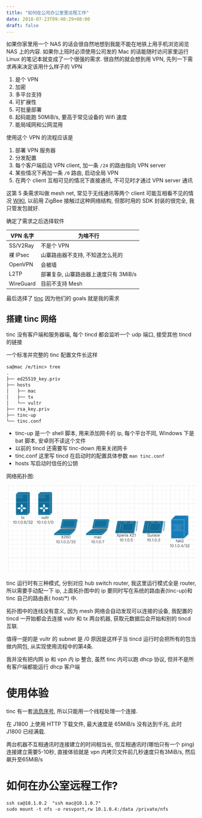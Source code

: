 ```yaml
---
title: "如何在公司办公室里远程工作"
date: 2018-07-23T09:40:29+08:00
draft: false
---
```


如果你家里用一个 NAS 的话会很自然地想到我能不能在地铁上用手机浏览阅览 NAS 上的内容. 如果你上班时必须使用公司发的 Mac 的话能随时访问家里运行 Linux 的笔记本就变成了一个很强的需求.
很自然的就会想到用 VPN, 先列一下需求再来决定该用什么样子的 VPN

1. 是个 VPN
1. 加密
1. 多平台支持
1. 可扩展性
1. 可批量部署
1. 起码能跑 50MiB/s, 要高于常见设备的 Wifi 速度
1. 能局域网和公网混用

使用这个 VPN 的流程应该是

1. 部署 VPN 服务器
1. 分发配置
1. 每个客户端启动 VPN client, 加一条 `/24` 的路由指向 VPN server
1. 某些情况下再加一条 `/0` 路由, 启动全局 VPN
1. 在两个 client 互相可见的情况下直接通讯, 不可见时才通过 VPN server 通讯

这第 5 条需求叫做 mesh net, 常见于无线通讯等两个 client 可能互相看不见的情况 [WIKI](https://en.wikipedia.org/wiki/Mesh_networking), 以前用 ZigBee 接触过这种网络结构, 但那时用的 SDK 封装的很完全, 我只管发包就好.

确定了需求之后选择软件

| VPN 名字  	| 为啥不行                              	|
|-----------	|---------------------------------------	|
| SS/V2Ray  	| 不是个 VPN                            	|
| 裸 IPsec  	| 山寨路由器不支持, 不知道怎么死的      	|
| OpenVPN   	| 会被墙                                	|
| L2TP      	| 部署复杂, 山寨路由器上速度只有 3MiB/s 	|
| WireGuard 	| 目前不支持 Mesh                       	|

最后选择了 [tinc](https://www.tinc-vpn.org/) 因为他们的 goals 就是我的需求

## 搭建 tinc 网络

tinc 没有客户端和服务器端, 每个 tincd 都会监听一个 udp 端口, 接受其他 tincd 的链接

一个标准并完整的 tinc 配置文件长这样

```
sa@mac /e/tinc> tree
.
├── ed25519_key.priv
├── hosts
│   ├── mac
│   ├── tx
│   └── vultr
├── rsa_key.priv
├── tinc-up
└── tinc.conf
```

- tinc-up 是一个 shell 脚本, 用来添加网卡的 ip, 每个平台不同, Windows 下是 bat 脚本, 安卓则不读这个文件
- 以前的 tincd 还需要写 tinc-down 用来关闭网卡
- tinc.conf 这里写 tincd 在启动时的配置具体参数 `man tinc.conf`
- hosts 写启动时信任的公钥

网络拓扑图:

![](/img/tinc/tinc_network.png)

tinc 运行时有三种模式, 分别对应 hub switch router, 我这里运行模式全是 router, 所以需要手动配一下 ip, 上面拓扑图中的 ip 要同时写在系统的路由表(tinc-up)和 tinc 自己的路由表( host/*) 中.

拓扑图中的连线没有意义, 因为 mesh 网络会自动发现可以连接的设备, 我配置的 tincd 一开始都会去连接 vultr 和 tx 两台机器, 获取元数据后会开始和别的 tincd 互联.

值得一提的是 vultr 的 subnet 是 /0 原因是这样子当 tincd 运行时会把所有的包当做内网包, 从实现使用流程中的第4条.

我并没有把内网 ip 和 vpn 内 ip 整合, 虽然 tinc 内可以跑 dhcp 协议, 但并不是所有客户端都能运行 dhcp 客户端


# 使用体验

tinc 有一套[消息序号](https://github.com/gsliepen/tinc/blob/master/doc/PROTOCOL), 所以只能用一个线程处理一个连接.

在 J1800 上使用 HTTP 下载文件, 最大速度是 65MiB/s 没有达到千兆, 此时 J1800 已经满载.

两台机器不互相通讯时连接建立的时间相当长, 但互相通讯时(哪怕只有一个 ping) 连接建立需要5-10秒, 直接体验就是 vpn 内拷贝文件前几秒速度只有3MiB/s, 然后飙升至65MiB/s

# 如何在办公室远程工作?

```
ssh sa@10.1.0.2  "ssh mac@10.1.0.7"
sudo mount -t nfs -o resvport,rw 10.1.0.4:/data /private/nfs
```
